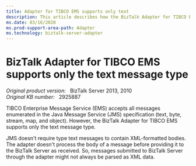 ```yaml
---
title: Adapter for TIBCO EMS supports only text
description: This article describes how the BizTalk Adapter for TIBCO EMS supports only the text message type.
ms.date: 03/16/2020
ms.prod-support-area-path: Adapter
ms.technology: biztalk-server-adapter
---
```

# BizTalk Adapter for TIBCO EMS supports only the text message type

_Original product version:_ &nbsp; BizTalk Server 2013, 2010  
_Original KB number:_ &nbsp; 2925887

TIBCO Enterprise Message Service (EMS) accepts all messages enumerated in the Java Message Service (JMS) specification (text, byte, stream, map, and object). However, the BizTalk Adapter for TIBCO EMS supports only the text message type.

JMS doesn't require type text messages to contain XML-formatted bodies. The adapter doesn't process the body of a message before providing it to the BizTalk Server as received. So, messages submitted to BizTalk Server through the adapter might not always be parsed as XML data.
